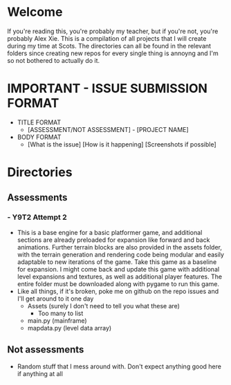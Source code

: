 # Welcome
If you're reading this, you're probably my teacher, but if you're not, you're probably Alex Xie.
This is a compilation of all projects that I will create during my time at Scots.
The directories can all be found in the relevant folders since creating new repos for every single thing is annoyng and I'm so not bothered to actually do it.
# IMPORTANT - ISSUE SUBMISSION FORMAT
- TITLE FORMAT
    - [ASSESSMENT/NOT ASSESSMENT] - [PROJECT NAME]
- BODY FORMAT
    - [What is the issue] [How is it happening] [Screenshots if possible]
# Directories
## Assessments
### - Y9T2 Attempt 2
- This is a base engine for a basic platformer game, and additional sections are already preloaded for expansion like forward and back animations. Further terrain blocks are also provided in the assets folder, with the terrain generation and rendering code being modular and easily adaptable to new iterations of the game. Take this game as a baseline for expansion. I might come back and update this game with additional level expansions and textures, as well as additional player features. The entire folder must be downloaded along with pygame to run this game.
- Like all things, if it's broken, poke me on github on the repo issues and I'll get around to it one day
    - Assets (surely I don't need to tell you what these are)
        - Too many to list
    - main.py (mainframe)
    - mapdata.py (level data array)
## Not assessments
- Random stuff that I mess around with. Don't expect anything good here if anything at all